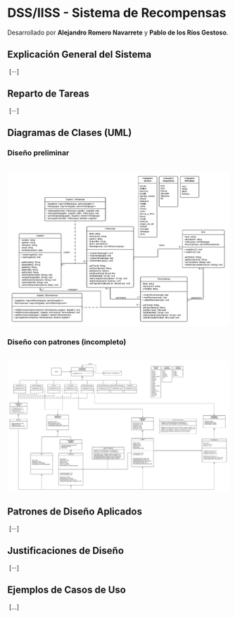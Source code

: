 # DSS/IISS - Sistema de Recompensas

Desarrollado por **Alejandro Romero Navarrete** y **Pablo de los Ríos Gestoso**.



## Explicación General del Sistema

​	[···]



## Reparto de Tareas

​	[···]



## Diagramas de Clases (UML)

### Diseño preliminar
​	![Diseño Preliminar](Disenyo_Preliminar.png)

### Diseño con patrones (incompleto)
​	![Diseño Patrones](diagrama.png)



## Patrones de Diseño Aplicados

​	[···]



## Justificaciones de Diseño

​	[···]



## Ejemplos de Casos de Uso

​	[...]


